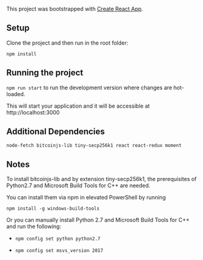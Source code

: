 This project was bootstrapped with [Create React App](https://github.com/facebook/create-react-app).

## Setup

Clone the project and then run in the root folder:

`npm install`

## Running the project

`npm run start` to run the development version where changes are hot-loaded.

This will start your application and it will be accessible at http://localhost:3000

## Additional Dependencies

`node-fetch bitcoinjs-lib tiny-secp256k1 react react-redux moment`

## Notes
To install bitcoinjs-lib and by extension tiny-secp256k1, the prerequisites of Python2.7 and Microsoft Build Tools for C++ are needed.

You can install them via npm in elevated PowerShell by running 

`npm install -g windows-build-tools`

Or you can manually install Python 2.7 and Microsoft Build Tools for C++ and run the following:

* `npm config set python python2.7`

* `npm config set msvs_version 2017`